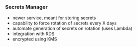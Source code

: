 ### Secrets Manager ###
* newer service, meant for storing secrets
* capability to force rotation of secrets every X days
* automate generation of secrets on rotation (uses Lambda)
* integration with RDS
* encrypted using KMS